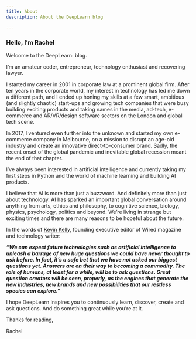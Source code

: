 ```yaml
---
title: About
description: About the DeepLearn blog

---
```

### Hello, I’m Rachel

Welcome to the DeepLearn: blog.

I’m an amateur coder, entrepreneur, technology enthusiast and recovering lawyer.

I started my career in 2001 in corporate law at a prominent global firm. After ten years in the corporate world, my interest in technology has led me down a different path, and I ended up honing my skills at a few smart, ambitious (and slightly chaotic) start-ups and growing tech companies that were busy building exciting products and taking names in the media, ad-tech, e-commerce and AR/VR/design software sectors on the London and global tech scene.

In 2017, I ventured even further into the unknown and started my own e-commerce company in Melbourne, on a mission to disrupt an age-old industry and create an innovative direct-to-consumer brand. Sadly, the recent onset of the global pandemic and inevitable global recession meant the end of that chapter.

I’ve always been interested in artificial intelligence and currently taking my first steps in Python and the world of machine learning and building AI products.

I believe that AI is more than just a buzzword. And definitely more than just about technology. AI has sparked an important global conversation around anything from arts, ethics and philosophy, to cognitive science, biology, physics, psychology, politics and beyond. We’re living in strange but exciting times and there are many reasons to be hopeful about the future.

In the words of [Kevin Kelly](https://www.ge.com/news/reports/ai-answers-cheap-questions-future), founding executive editor of Wired magazine and technology writer:

**_“We can expect future technologies such as artificial intelligence to unleash a barrage of new huge questions we could have never thought to ask before. In fact, it’s a safe bet that we have not asked our biggest questions yet. Answers are on their way to becoming a commodity. The role of humans, at least for a while, will be to ask questions_. _Great question creators will be seen, properly, as the engines that generate the new industries, new brands and new possibilities that our restless species can explore.”_**

I hope DeepLearn inspires you to continuously learn, discover, create and ask questions. And do something great while you’re at it.

Thanks for reading,

Rachel